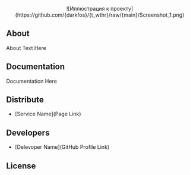 <p align="center">
      ![Иллюстрация к проекту](https://github.com/{darkfos}/{t_wthr}/raw/{main}/Screenshot_1.png)
</p>

## About

About Text Here

## Documentation

Documentation Here

## Distribute

- [Service Name](Page Link)


## Developers

- [Delevoper Name](GitHub Profile Link)

## License
